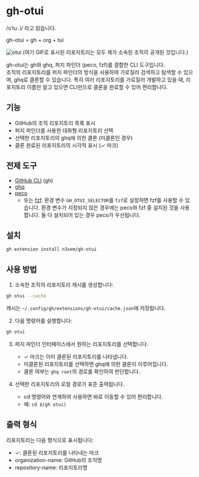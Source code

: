 # gh-otui

/oˈtuː.i/ 라고 읽습니다.

gh-otui = gh + org + tui

![otui](https://github.com/user-attachments/assets/0c7626eb-c639-4f4c-86e1-b4ba6dab5bec)
(여기 GIF로 표시된 리포지토리는 모두 제가 소속된 조직의 공개된 것입니다.)

gh-otui는 gh와 ghq, 퍼지 파인더 (peco, fzf)를 결합한 CLI 도구입니다.  
조직의 리포지토리를 퍼지 파인더의 방식을 사용하여 가로질러 검색하고 탐색할 수 있으며, ghq로 클론할 수 있습니다. 특히 여러 리포지토리를 가로질러 개발하고 있을 때, 리포지토리 이름만 알고 있으면 CLI만으로 클론을 완료할 수 있어 편리합니다.

## 기능

- GitHub의 조직 리포지토리 목록 표시
- 퍼지 파인더를 사용한 대화형 리포지토리 선택
- 선택한 리포지토리의 ghq에 의한 클론 (미클론인 경우)
- 클론 완료된 리포지토리의 시각적 표시 (✓ 마크)

## 전제 도구

- [GitHub CLI](https://cli.github.com/) (gh)
- [ghq](https://github.com/x-motemen/ghq)
- [peco](https://github.com/peco/peco)
  - 또는 [fzf](https://github.com/junegunn/fzf). 환경 변수 `GH_OTUI_SELECTOR`를 `fzf`로 설정하면 fzf를 사용할 수 있습니다. 환경 변수가 지정되지 않은 경우에는 peco와 fzf 중 설치된 것을 사용합니다. 둘 다 설치되어 있는 경우 peco가 우선됩니다.
  
## 설치

```bash
gh extension install n3xem/gh-otui
```

## 사용 방법

1. 소속한 조직의 리포지토리 캐시를 생성합니다:

```bash
gh otui --cache
```

캐시는 `~/.config/gh/extensions/gh-otui/cache.json`에 저장됩니다.

2. 다음 명령어를 실행합니다:

```bash
gh otui
```

3. 퍼지 파인더 인터페이스에서 원하는 리포지토리를 선택합니다.
   - ✓ 마크는 이미 클론된 리포지토리를 나타냅니다.
   - 미클론된 리포지토리를 선택하면 ghq에 의한 클론이 이루어집니다.
   - 클론 여부는 `ghq root`의 경로를 확인하여 판단합니다.

4. 선택한 리포지토리의 로컬 경로가 표준 출력됩니다.
   - cd 명령어와 연계하여 사용하면 바로 이동할 수 있어 편리합니다.
   - 예: `cd $(gh otui)`

## 출력 형식

리포지토리는 다음 형식으로 표시됩니다:

- ✓: 클론된 리포지토리를 나타내는 마크
- organization-name: GitHub의 조직명
- repository-name: 리포지토리명